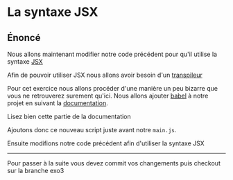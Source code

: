 # La syntaxe JSX

## Énoncé 

Nous allons maintenant modifier notre code précédent pour qu'il utilise la syntaxe [JSX](https://fr.reactjs.org/docs/introducing-jsx.html)

Afin de pouvoir utiliser JSX nous allons avoir besoin d'un [transpileur](https://fr.wikipedia.org/wiki/Compilateur_source_%C3%A0_source)

Pour cet exercice nous allons procéder d'une manière un peu bizarre que vous ne retrouverez surement qu'ici. Nous allons ajouter [babel](https://babeljs.io/) à notre projet en suivant la [documentation](https://fr.reactjs.org/docs/add-react-to-a-website.html#quickly-try-jsx).

Lisez bien cette partie de la documentation

Ajoutons donc ce nouveau script juste avant notre `main.js`.

Ensuite modifions notre code précédent afin d'utiliser la syntaxe JSX



---

Pour passer à la suite vous devez commit vos changements puis checkout sur la branche exo3
